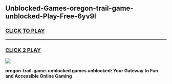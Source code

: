 
## Unblocked-Games-oregon-trail-game-unblocked-Play-Free-6yv9l
<h3>
<a href="https://premium76.site?title=oregon-trail-game-unblocked&ref=20M">CLICK TO PLAY</a></h3>
<hr>

<h3>
<a href="https://premium76.site?title=oregon-trail-game-unblocked&ref=20M">CLICK 2 PLAY</a>
  
</h3>

<a href="https://premium76.site?title=oregon-trail-game-unblocked&ref=19M"><img src="https://clearcache.store/games.png"></a>


**oregon-trail-game-unblocked games unblocked: Your Gateway to Fun and Accessible Online Gaming**
